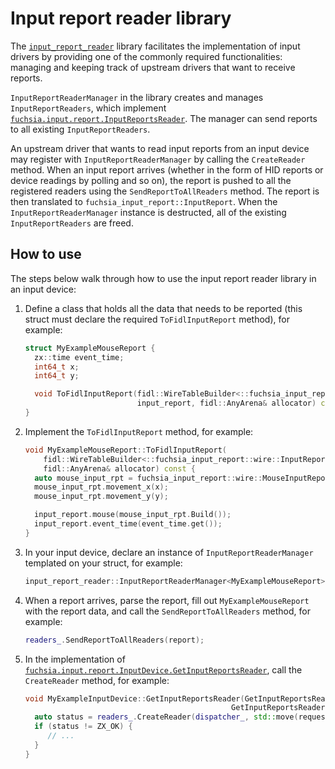 # Input report reader library

The [`input_report_reader`][input_report_reader] library facilitates the implementation
of input drivers by providing one of the commonly required functionalities: managing and
keeping track of upstream drivers that want to receive reports.

`InputReportReaderManager` in the library creates and manages `InputReportReaders`, which
implement [`fuchsia.input.report.InputReportsReader`][device.fidl]. The manager can send
reports to all existing `InputReportReaders`.

An upstream driver that wants to read input reports from an input device may register with
`InputReportReaderManager` by calling the `CreateReader` method. When an input report arrives
(whether in the form of HID reports or device readings by polling and so on), the report is
pushed to all the registered readers using the `SendReportToAllReaders` method. The report is
then translated to `fuchsia_input_report::InputReport`. When the `InputReportReaderManager`
instance is destructed, all of the existing `InputReportReaders` are freed.

## How to use

The steps below walk through how to use the input report reader library in an input device:

1. Define a class that holds all the data that needs to be reported (this struct must declare
   the required `ToFidlInputReport` method), for example:

   ```c++ {:.devsite-disable-click-to-copy}
   struct MyExampleMouseReport {
     zx::time event_time;
     int64_t x;
     int64_t y;

     void ToFidlInputReport(fidl::WireTableBuilder<::fuchsia_input_report::wire::InputReport>&
                            input_report, fidl::AnyArena& allocator) const;
   }
   ```

1. Implement the `ToFidlInputReport` method, for example:

   ```c++ {:.devsite-disable-click-to-copy}
   void MyExampleMouseReport::ToFidlInputReport(
       fidl::WireTableBuilder<::fuchsia_input_report::wire::InputReport>& input_report,
       fidl::AnyArena& allocator) const {
     auto mouse_input_rpt = fuchsia_input_report::wire::MouseInputReport::Builder(allocator);
     mouse_input_rpt.movement_x(x);
     mouse_input_rpt.movement_y(y);

     input_report.mouse(mouse_input_rpt.Build());
     input_report.event_time(event_time.get());
   }
   ```

1. In your input device, declare an instance of `InputReportReaderManager` templated on
   your struct, for example:

   ```c++ {:.devsite-disable-click-to-copy}
   input_report_reader::InputReportReaderManager<MyExampleMouseReport> readers_;
   ```

1. When a report arrives, parse the report, fill out `MyExampleMouseReport`
   with the report data, and call the `SendReportToAllReaders` method, for example:

   ```c++ {:.devsite-disable-click-to-copy}
   readers_.SendReportToAllReaders(report);
   ```

1. In the implementation of [`fuchsia.input.report.InputDevice.GetInputReportsReader`][device.fidl],
   call the `CreateReader` method, for example:

   ```c++ {:.devsite-disable-click-to-copy}
   void MyExampleInputDevice::GetInputReportsReader(GetInputReportsReaderRequestView request,
                                                 GetInputReportsReaderCompleter::Sync& completer) {
     auto status = readers_.CreateReader(dispatcher_, std::move(request->reader));
     if (status != ZX_OK) {
        // ...
     }
   }
   ```

<!-- Reference links -->

[input_report_reader]: /sdk/lib/input_report_reader
[device.fidl]: /sdk/fidl/fuchsia.input.report/device.fidl
